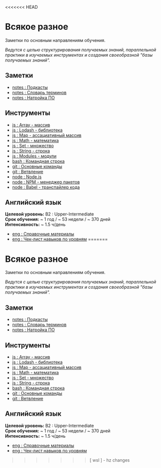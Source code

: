 <<<<<<< HEAD
# Всякое разное

Заметки по основным направлениям обучения.

_Ведутся с целью структурирования получаемых знаний, параллельной практики в изучаемых инструментах и создания своеобразной "базы получаемых знаний"._

## Заметки

- [notes : Подкасты](./notes-podcasts.md)
- [notes : Словарь терминов](./notes-dictionary.md)
- [notes : Натройка ПО](./notes-soft.md)

## Инструменты

- [js : Array - массив](./js-array.md)
- [js : Lodash - библиотека](./js-lodash.md)
- [js : Map - ассациативный массив](./js-map.md)
- [js : Math - математика](./js-math.md)
- [js : Set - множество](./js-set.md)
- [js : String - строка](./js-string.md)
- [js : Modules - модули](./js-modules.md)
- [bash : Командная строка](./bash.md)
- [git : Основные команды](./git.md)
- [git : Ветвление](./git-branch.md)
- [node : Node.js](./node.md)
- [node : NPM - менеджер пакетов](./node-npm.md)
- [node : Babel - транспайлер кода](./node-babel.md)

## Английский язык

**Целевой уровень:** B2 : Upper-Intermediate  
**Срок обучения:** ~ 1 год / ~ 53 недели / ~ 370 дней  
**Интенсивность:** ~ 1.5 ч/день

- [eng : Справочные материалы](./eng-sources.md)
- [eng : Чек-лист навыков по уровням](./eng-levels.md)
=======
# Всякое разное

Заметки по основным направлениям обучения.

_Ведутся с целью структурирования получаемых знаний, параллельной практики в изучаемых инструментах и создания своеобразной "базы получаемых знаний"._

## Заметки

- [notes : Подкасты](./notes-podcasts.md)
- [notes : Словарь терминов](./notes-dictionary.md)
- [notes : Натройка ПО](./notes-soft.md)

## Инструменты

- [js : Array - массив](./js-array.md)
- [js : Lodash - библиотека](./js-lodash.md)
- [js : Map - ассациативный массив](./js-map.md)
- [js : Math - математика](./js-math.md)
- [js : Set - множество](./js-set.md)
- [js : String - строка](./js-string.md)
- [bash : Командная строка](./bash.md)
- [git : Основные команды](./git.md)
- [git : Ветвление](./git-branch.md)

## Английский язык

**Целевой уровень:** B2 : Upper-Intermediate  
**Срок обучения:** ~ 1 год / ~ 53 недели / ~ 370 дней  
**Интенсивность:** ~ 1.5 ч/день

- [eng : Справочные материалы](./eng-sources.md)
- [eng : Чек-лист навыков по уровням](./eng-levels.md)
>>>>>>> [ wsl ] - hz changes
